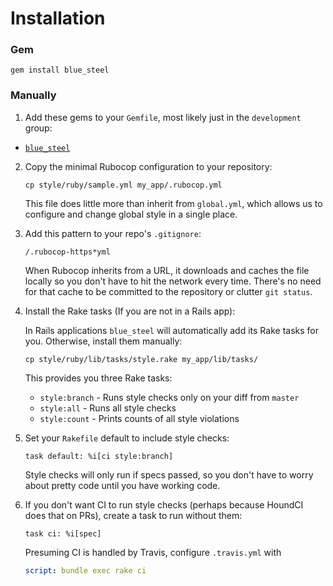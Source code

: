 # Installation

### Gem

`gem install blue_steel`

### Manually

1. Add these gems to your `Gemfile`, most likely just in the `development`
   group:

  - [`blue_steel`][1]

2. Copy the minimal Rubocop configuration to your repository:

    ```
    cp style/ruby/sample.yml my_app/.rubocop.yml
    ```

    This file does little more than inherit from `global.yml`, which allows us
    to configure and change global style in a single place.

3. Add this pattern to your repo's `.gitignore`:

    ```
    /.rubocop-https*yml
    ```

    When Rubocop inherits from a URL, it downloads and caches the file locally
    so you don't have to hit the network every time. There's no need for that
    cache to be committed to the repository or clutter `git status`.

4. Install the Rake tasks (If you are not in a Rails app):

    In Rails applications `blue_steel` will automatically add its Rake tasks for
    you. Otherwise, install them manually:

    ```
    cp style/ruby/lib/tasks/style.rake my_app/lib/tasks/
    ```

    This provides you three Rake tasks:
    - `style:branch` - Runs style checks only on your diff from `master`
    - `style:all` - Runs all style checks
    - `style:count` - Prints counts of all style violations

5. Set your `Rakefile` default to include style checks:

    ```
    task default: %i[ci style:branch]
    ```

    Style checks will only run if specs passed, so you don't have to worry about
    pretty code until you have working code.

6. If you don't want CI to run style checks (perhaps because HoundCI does that
   on PRs), create a task to run without them:

   ```
   task ci: %i[spec]
   ```

   Presuming CI is handled by Travis, configure `.travis.yml` with

   ```yaml
   script: bundle exec rake ci
   ```

[1]: https://github.com/apartmentlist/style/tree/master/ruby/blue_steel
